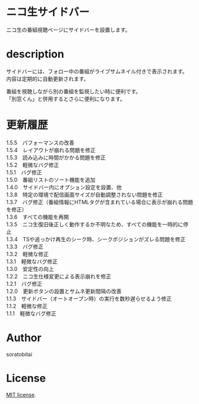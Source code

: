 # ニコ生サイドバー
ニコ生の番組視聴ページにサイドバーを設置します。
# description
サイドバーには、フォロー中の番組がライブサムネイル付きで表示されます。  
内容は定期的に自動更新されます。  
  
番組を視聴しながら別の番組を監視したい時に便利です。  
「別窓くん」と併用するとさらに便利になります。  
  
# 更新履歴
1.5.5　パフォーマンスの改善  
1.5.4　レイアウトが崩れる問題を修正  
1.5.3　読み込みに時間がかかる問題を修正  
1.5.2　軽微なバグ修正  
1.5.1　バグ修正  
1.5.0　番組リストのソート機能を追加  
1.4.0　サイドバー内にオプション設定を設置、他  
1.3.8　特定の環境で配信画面サイズが自動調整されない問題を修正  
1.3.7　バグ修正（番組情報にHTMLタグが含まれている場合に表示が崩れる問題を修正）  
1.3.6　すべての機能を再開  
1.3.5　ニコ生復旧後正しく動作するか不明なため、すべての機能を一時的に停止  
1.3.4　TSや追っかけ再生のシーク時、シークポジションがズレる問題を修正  
1.3.3　バグ修正  
1.3.2　軽微な修正  
1.3.1　軽微なバグ修正  
1.3.0　安定性の向上  
1.2.2　ニコ生仕様変更による表示崩れを修正  
1.2.1　バグ修正  
1.2.0　更新ボタンの設置とサムネ更新間隔の改善  
1.1.3　サイドバー（オートオープン時）の実行を数秒遅らせるよう修正  
1.1.2　軽微な修正  
1.1.1　軽微なバグ修正  

# Author
soratobitai

# License
[MIT license](https://en.wikipedia.org/wiki/MIT_License).